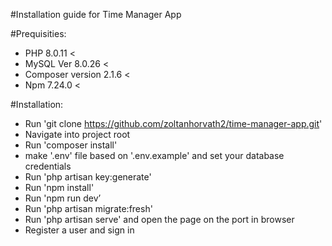 #Installation guide for Time Manager App

#Prequisities:

* PHP 8.0.11 <
* MySQL Ver 8.0.26 <
* Composer version 2.1.6 <
* Npm 7.24.0 <

#Installation:

* Run 'git clone https://github.com/zoltanhorvath2/time-manager-app.git'
* Navigate into project root
* Run 'composer install'
* make '.env' file based on '.env.example' and set your database credentials
* Run 'php artisan key:generate'
* Run 'npm install'
* Run 'npm run dev’
* Run 'php artisan migrate:fresh'
* Run 'php artisan serve' and open the page on the port in browser
* Register a user and sign in
